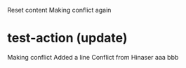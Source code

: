 Reset content
Making conflict again
# test-action (update)
Making conflict
Added a line
Conflict from Hinaser
aaa
bbb